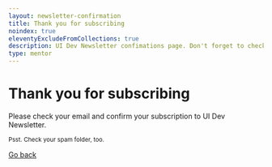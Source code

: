 ```yaml
---
layout: newsletter-confirmation
title: Thank you for subscribing
noindex: true
eleventyExcludeFromCollections: true
description: UI Dev Newsletter confimations page. Don't forget to check your email and confirm your subscription to UI Dev Newsletter.
type: mentor
---
```


# Thank you for subscribing

Please check your email and confirm your subscription to UI Dev Newsletter.

<small>Psst. Check your spam folder, too.</small>

<div>
  <a href="/side-projects/ui-dev-newsletter/list/" class="link">Go back</a>
</div>
